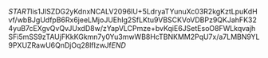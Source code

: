 $START$lis1JISZDG2yKdnxNCALV2096lU+5LdryaTYunuXc03R2kgKztLpuKdHvf/wbBJgUdfpB6Rx6jeeLMjoJUEhIg2SfLKtu9VBSCKVoVDBPz9QKJahFK324yuB7cEXgvQvQvJUxdD8w/zYapVLCPmze+bvKqiE6JSetEsoO8FWLkqvajhSFi5mSS9zTAUjFKkKGkmn7y0Yu3mwWB8HcTBNKMM2PqU7x/a7LMBN9YL9PXUZRawU6QnDjOq28lfIzwJf$END$